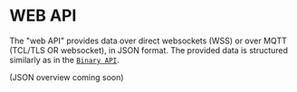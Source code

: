 # WEB API

The "web API" provides data over direct websockets (WSS) or over MQTT (TCL/TLS OR websocket), in JSON format.
The provided data is structured similarly as in the [`Binary API`](/api/api_application.html).

(JSON overview coming soon)
